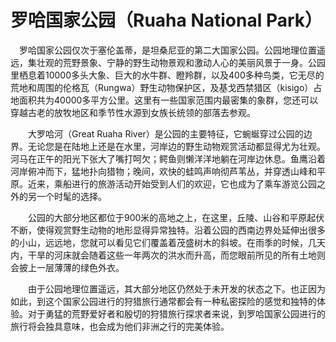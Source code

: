 # 罗哈国家公园（Ruaha National Park）

　罗哈国家公园仅次于塞伦盖蒂，是坦桑尼亚的第二大国家公园。公园地理位置遥远，集壮观的荒野景象、宁静的野生动物景观和激动人心的美丽风景于一身。公园里栖息着10000多头大象、巨大的水牛群、瞪羚群，以及400多种鸟类，它无尽的荒地和周围的伦格瓦（Rungwa）野生动物保护区，及基戈西禁猎区（kisigo）占地面积共为40000多平方公里。这里有一些国家范围内最密集的象群，您还可以穿越古老的放牧地区和季节性水源到女族长统领的部落去参观。 

　　大罗哈河（Great Ruaha River）是公园的主要特征，它蜿蜒穿过公园的边界。无论您是在陆地上还是在水里，河岸边的野生动物观赏活动都显得尤为壮观。河马在正午的阳光下张大了嘴打呵欠；鳄鱼则懒洋洋地躺在河岸边休息。鱼鹰沿着河岸俯冲而下，猛地扑向猎物；晚间，欢快的蛙鸣声响彻芦苇丛，并穿透山峰和平原。近来，乘船进行的旅游活动开始受到人们的欢迎，它也成为了乘车游览公园之外的另一个时髦的选择。 

　　公园的大部分地区都位于900米的高地之上，在这里，丘陵、山谷和平原起伏不断，使得观赏野生动物的地形显得异常独特。沿着公园的西南边界处延伸出很多的小山，远远地，您就可以看见它们覆盖着茂盛树木的斜坡。在雨季的时候，几天内，干旱的河床就会随着这些一年两次的洪水而升高，而您眼前所见的所有土地则会披上一层薄薄的绿色外衣。 

　　由于公园地理位置遥远，其大部分地区仍然处于未开发的状态之下。也正因为如此，到这个国家公园进行的狩猎旅行通常都会有一种私密探险的感觉和独特的体验。对于勇猛的荒野爱好者和殷切的狩猎旅行探求者来说，到罗哈国家公园进行的旅行将会独具意味，也会成为他们非洲之行的完美体验。